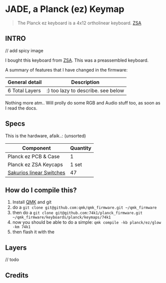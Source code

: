 # JADE, a Planck (ez) Keymap

> The Planck ez keyboard is a 4x12 ortholinear keyboard.
> [ZSA](https://www.zsa.io/planck/)

## INTRO

// add spicy image

I bought this keyboard from [ZSA](https://www.zsa.io/planck/). This was a preassembled keyboard.

A summary of features that I have changed in the firmware:

| General detail | Description |
|----------------|-------------|
| 6 Total Layers | :) too lazy to describe. see below |

Nothing more atm.. Will prolly do some RGB and Audio stuff too, as soon as I read the docs.

## Specs

This is the hardware, afaik..: (unsorted)

| Component | Quantity |
|---|---|
| Planck ez PCB & Case | 1 |
| Planck ez ZSA Keycaps | 1 set |
| [Sakurios linear Switches](https://zealpc.net/products/sakurio-roselio?variant=14010040746047) | 47 |

## How do I compile this?

1. Install [QMK](https://docs.qmk.fm/#/newbs) and git
2. do a `git clone git@github.com:qmk/qmk_firmware.git ~/qmk_firmware`
3. then do a `git clone git@github.com:74k1/planck_firmware.git ~/qmk_firmware/keyboards/planck/keymaps/74k1`
4. now you should be able to do a simple: `qmk compile -kb planck/ez/glow -km 74k1`
5. then flash it with the 

## Layers

// todo

## Credits
